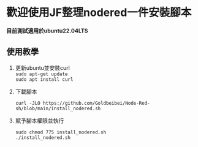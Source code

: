 # 歡迎使用JF整理nodered一件安裝腳本

**目前測試適用於ubuntu22.04LTS**

## 使用教學
1. 更新ubuntu並安裝curl  
   `sudo apt-get update`  
   `sudo apt install curl`  


2. 下載腳本

   `curl -JLO https://github.com/Goldbeibei/Node-Red-sh/blob/main/install_nodered.sh`

3. 賦予腳本權限並執行  

   `sudo chmod 775 install_nodered.sh`  
   `./install_nodered.sh`
